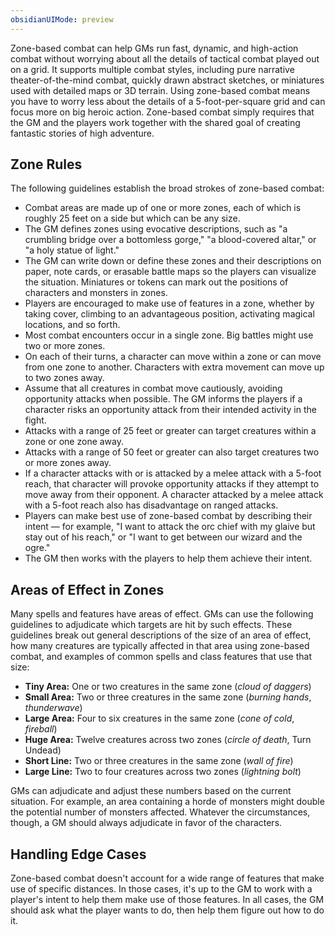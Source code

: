 ```yaml
---
obsidianUIMode: preview
---
```


Zone-based combat can help GMs run fast, dynamic, and high-action combat without worrying about all the details of tactical combat played out on a grid. It supports multiple combat styles, including pure narrative theater-of-the-mind combat, quickly drawn abstract sketches, or miniatures used with detailed maps or 3D terrain. Using zone-based combat means you have to worry less about the details of a 5-foot-per-square grid and can focus more on big heroic action. Zone-based combat simply requires that the GM and the players work together with the shared goal of creating fantastic stories of high adventure.

## Zone Rules

The following guidelines establish the broad strokes of zone-based combat:

* Combat areas are made up of one or more zones, each of which is roughly 25 feet on a side but which can be any size.
* The GM defines zones using evocative descriptions, such as "a crumbling bridge over a bottomless gorge," "a blood-covered altar," or "a holy statue of light."
* The GM can write down or define these zones and their descriptions on paper, note cards, or erasable battle maps so the players can visualize the situation. Miniatures or tokens can mark out the positions of characters and monsters in zones.
* Players are encouraged to make use of features in a zone, whether by taking cover, climbing to an advantageous position, activating magical locations, and so forth.
* Most combat encounters occur in a single zone. Big battles might use two or more zones.
* On each of their turns, a character can move within a zone or can move from one zone to another. Characters with extra movement can move up to two zones away.
* Assume that all creatures in combat move cautiously, avoiding opportunity attacks when possible. The GM informs the players if a character risks an opportunity attack from their intended activity in the fight.
* Attacks with a range of 25 feet or greater can target creatures within a zone or one zone away.
* Attacks with a range of 50 feet or greater can also target creatures two or more zones away.
* If a character attacks with or is attacked by a melee attack with a 5-foot reach, that character will provoke opportunity attacks if they attempt to move away from their opponent. A character attacked by a melee attack with a 5-foot reach also has disadvantage on ranged attacks.
* Players can make best use of zone-based combat by describing their intent — for example, "I want to attack the orc chief with my glaive but stay out of his reach," or "I want to get between our wizard and the ogre."
* The GM then works with the players to help them achieve their intent.

## Areas of Effect in Zones

Many spells and features have areas of effect. GMs can use the following guidelines to adjudicate which targets are hit by such effects. These guidelines break out general descriptions of the size of an area of effect, how many creatures are typically affected in that area using zone-based combat, and examples of common spells and class features that use that size:

* **Tiny Area:** One or two creatures in the same zone (*cloud of daggers*)
* **Small Area:** Two or three creatures in the same zone (*burning hands*, *thunderwave*)
* **Large Area:** Four to six creatures in the same zone (*cone of cold*, *fireball*)
* **Huge Area:** Twelve creatures across two zones (*circle of death*, Turn Undead)
* **Short Line:** Two or three creatures in the same zone (*wall of fire*)
* **Large Line:** Two to four creatures across two zones (*lightning bolt*)

GMs can adjudicate and adjust these numbers based on the current situation. For example, an area containing a horde of monsters might double the potential number of monsters affected. Whatever the circumstances, though, a GM should always adjudicate in favor of the characters.

## Handling Edge Cases

Zone-based combat doesn't account for a wide range of features that make use of specific distances. In those cases, it's up to the GM to work with a player's intent to help them make use of those features. In all cases, the GM should ask what the player wants to do, then help them figure out how to do it.
